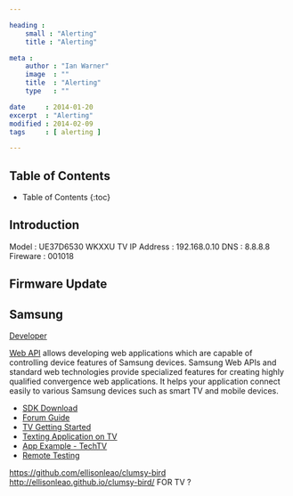 ```yaml
---

heading :
    small : "Alerting"
    title : "Alerting"

meta :
    author : "Ian Warner"
    image  : ""
    title  : "Alerting"
    type   : ""

date     : 2014-01-20
excerpt  : "Alerting"
modified : 2014-02-09
tags     : [ alerting ]

---
```


## Table of Contents
* Table of Contents
{:toc}

## Introduction
Model         : UE37D6530 WKXXU
TV IP Address : 192.168.0.10
DNS           : 8.8.8.8
Fireware      : 001018

## Firmware Update

## Samsung
[Developer][]

[Web API][] allows developing web applications which are capable of controlling
device features of Samsung devices. Samsung Web APIs and standard web technologies provide specialized features for creating highly qualified convergence web applications. It helps your application connect easily to various Samsung devices such as smart TV and mobile devices.

* [SDK Download][]
* [Forum Guide][]
* [TV Getting Started][]
* [Texting Application on TV][]
* [App Example - TechTV][]
* [Remote Testing][]

[Developer]:http://developer.samsung.com/
[Web API]:http://developer.samsung.com/samsung-web-api
[Forum Guide]:http://www.samsungdforum.com/guide/
[Texting Application on TV]:http://www.samsungdforum.com/Guide/art00013/index.html
[TV Getting Started]:http://www.samsungdforum.com/Support/BeginningforSmartTV
[SDK Download]:http://www.samsungdforum.com/Devtools/Sdkdownload
[App Example - TechTV]:https://github.com/kimptoc/BritishTechTVBasic/
[Remote Testing]:https://rts.samsungdforum.com/

https://github.com/ellisonleao/clumsy-bird
http://ellisonleao.github.io/clumsy-bird/ FOR TV ?